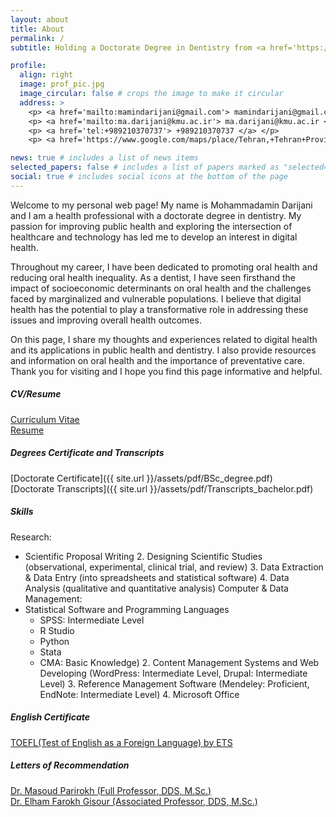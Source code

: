 ```yaml
---
layout: about
title: About
permalink: /
subtitle: Holding a Doctorate Degree in Dentistry from <a href='https://en.wikipedia.org/wiki/Kerman_University_of_Medical_Sciences'> Kerman University of Medical Sciences </a>, <a href='https://www.google.com/maps/place/Kerman,+Kerman+Province,+Iran/@30.2766089,56.9968987,12z/data=!4m6!3m5!1s0x3f021851dbb1d0d1:0xcd1f7455f5d78eb6!8m2!3d30.2839379!4d57.0833628!16zL20vMDNncGtn'> Kerman, Iran </a>

profile:
  align: right
  image: prof_pic.jpg
  image_circular: false # crops the image to make it circular
  address: >
    <p> <a href='mailto:mamindarijani@gmail.com'> mamindarijani@gmail.com </a> </p>
    <p> <a href='mailto:ma.darijani@kmu.ac.ir'> ma.darijani@kmu.ac.ir </a> </p>
    <p> <a href='tel:+989210370737'> +989210370737 </a> </p>
    <p> <a href='https://www.google.com/maps/place/Tehran,+Tehran+Province,+Iran/@35.7075737,51.3476552,11z/data=!3m1!4b1!4m6!3m5!1s0x3f8e00491ff3dcd9:0xf0b3697c567024bc!8m2!3d35.7218583!4d51.3346954!16zL20vMGZ0bHg'> Tehran, Iran </a> </p>

news: true # includes a list of news items
selected_papers: false # includes a list of papers marked as "selected={true}"
social: true # includes social icons at the bottom of the page
---
```


Welcome to my personal web page! My name is Mohammadamin Darijani and I am a health professional with a doctorate degree in dentistry. My passion for improving public health and exploring the intersection of healthcare and technology has led me to develop an interest in digital health.

Throughout my career, I have been dedicated to promoting oral health and reducing oral health inequality. As a dentist, I have seen firsthand the impact of socioeconomic determinants on oral health and the challenges faced by marginalized and vulnerable populations. I believe that digital health has the potential to play a transformative role in addressing these issues and improving overall health outcomes.

On this page, I share my thoughts and experiences related to digital health and its applications in public health and dentistry. I also provide resources and information on oral health and the importance of preventative care. Thank you for visiting and I hope you find this page informative and helpful.








##### CV/Resume
[Curriculum Vitae](https://drive.google.com/file/d/10CaE62SCxMwSfPhmFCNJbpt4Rbko7hRS/view?usp=share_link)  
[Resume](https://drive.google.com/file/d/1qtIZU1ph_XFNdA312VnQZl8ud3zMy1Hx/view?usp=share_link)
##### Degrees Certificate and Transcripts
[Doctorate Certificate]({{ site.url }}/assets/pdf/BSc_degree.pdf)  
[Doctorate Transcripts]({{ site.url }}/assets/pdf/Transcripts_bachelor.pdf)  
##### Skills

Research:
* Scientific Proposal Writing 2. Designing Scientific Studies (observational, experimental, clinical trial, and review) 3. Data Extraction & Data Entry (into spreadsheets and statistical software) 4. Data Analysis (qualitative and quantitative analysis)
Computer & Data Management:
* Statistical Software and Programming Languages 
  - SPSS: Intermediate Level 
  - R Studio 
  - Python 
  - Stata 
  - CMA: Basic Knowledge) 2. Content Management Systems and Web Developing (WordPress: Intermediate Level, Drupal: Intermediate Level) 3. Reference Management Software (Mendeley: Proficient, EndNote: Intermediate Level) 4. Microsoft Office 

##### English Certificate
[TOEFL(Test of English as a Foreign Language) by ETS](https://drive.google.com/file/d/1L8bQB3dtSp5eHrdgO8KFvlKWHw-D9tqj/view?usp=share_link) 
##### Letters of Recommendation
[Dr. Masoud Parirokh (Full Professor, DDS, M.Sc.)](https://drive.google.com/file/d/1Dkt_L-b_LxQrl7CBdZ1VEnoWOtn3zyKK/view?usp=share_link)  
[Dr. Elham Farokh Gisour (Associated Professor, DDS, M.Sc.)](https://drive.google.com/file/d/1Qf5PIwY-x6z6rvFKdgKMYaw-chgOVztD/view?usp=share_link)  





